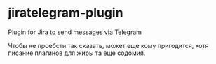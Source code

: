 # jiratelegram-plugin
Plugin for Jira to send messages via Telegram

Чтобы не проебсти так сказать, может еще кому пригодится, хотя писание плагинов для жиры та еще содомия. 


